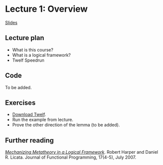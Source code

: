 # Lecture 1: Overview

[Slides](https://docs.google.com/presentation/d/1sWbTAZSg1UvhU07Sst90j_tL9nY7AsYiG5APIv0XunM/edit?usp=sharing)

## Lecture plan

* What is this course?
* What is a logical framework?
* Twelf Speedrun

## Code
To be added.

## Exercises
* [Download Twelf](http://twelf.org/wiki/Download).
* Run the example from lecture.
* Prove the other direction of the lemma (to be added).

## Further reading

*[Mechanizing Metatheory in a Logical
Framework](https://dlicata.wescreates.wesleyan.edu/pubs/hl07mechanizing/hl07mechanizing.pdf)*.
Robert Harper and Daniel R. Licata. Journal of Functional Programming, 17(4-5), July 2007.

